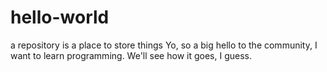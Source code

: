 # hello-world
a repository is a place to store things
Yo, so a big hello to the community, I want to learn programming. We'll see how it goes, I guess.
